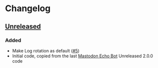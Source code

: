 # Changelog

## [Unreleased](https://github.com/XaviArnaus/masto-feed/)

### Added

- Make Log rotation as default ([#5](https://github.com/XaviArnaus/masto-feed/pull/5))
- Initial code, copied from the last [Mastodon Echo Bot](https://github.com/XaviArnaus/mastodon-echo-bot/) Unreleased 2.0.0 code